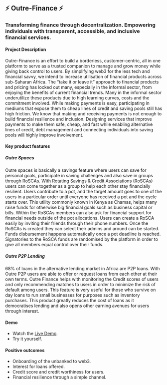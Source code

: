 ## ⚡ Outre-Finance ⚡
### Transforming finance through decentralization. Empowering individuals with transparent, accessible, and inclusive financial services.

#### Project Description

Outre-Finance is an effort to build a borderless, customer-centric, all in one platform to serve as a trusted companion to manage and grow money while giving back control to users. By simplifying web3 for the less tech and financial savvy, we intend to increase utilisation of financial products across sub-Saharan Africa. The “take it or leave it” approach to financial products and pricing has locked out many, especially in the informal sector, from enjoying the benefits of current financial trends. Many in the informal sector underutilize these products due to high learning curves, costs and the commitment involved. While making payments is easy, participating in mediums that expose them to cheap lines of credit and saving pools still has high friction.
We know that making and receiving payments is not enough to build financial resilience and inclusion. Designing services that improve payments to make them safe, cheap, and fast while enabling alternative lines of credit, debt management and connecting individuals into saving pools will highly improve involvement.

#### Key product features

##### Outre Spaces
Outre spaces is basically a savings feature where users can save for personal goals, participate in saving challenges and also save in groups through RoSCAs. 
With  Rotating Savings & Credit Associations (RoSCAs) users can come together as a group to help each other stay financially resilient. Users contribute to a pot, and the target amount goes to one of the users in a particular order until everyone has received a pot and the cycle starts over. This utility commonly known in Kenya as Chamas, helps many raise funds for otherwise big financial goals such as business capital or bills. Within the RoSCAs members can also ask for financial support for financial needs outside of the pot allocations.
Users can create a RoSCA easily by inviting their friends through their phone numbers. Once the RoSCAs is created they can select their admins and around can be started. Funds disbursement happens automatically once a pot deadline is reached. Signatories to the RoSCA funds are randomised by the platform in order to give all members equal control over their funds.

##### Outre P2P Lending
68% of loans in the alternative lending market in Africa are P2P loans. With Outre P2P users are able to offer or request loans from each other at their own terms. Outre Finance helps with monitoring the Credit scores of users and only recommending matches to users in order to minimize the risk of default among users. This feature is very useful for those who survive on day loans to run small businesses for purposes such as inventory purchases. 
This product greatly reduces the cost of loans as it democratises lending and also opens other earning avenues for users through interest. 

#### Demo

- Watch the [Live Demo](https://youtu.be/gIwW4jLE-40).
- Try it yourself. 

#### Positive outcomes

- Onboarding of the unbanked to web3.
- Interest for loans offered.
- Credit score and credit worthiness for users.
- Financial resilience through a simple channel.
